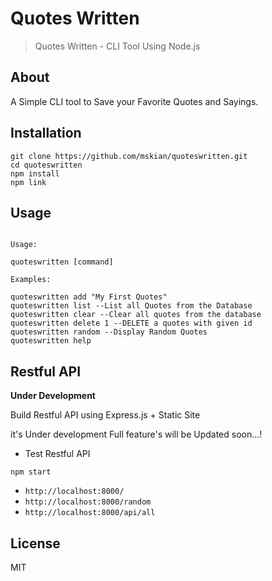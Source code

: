 # Quotes Written

> Quotes Written - CLI Tool Using Node.js

## About

<p>A Simple CLI tool to Save your Favorite Quotes and Sayings.</p>


## Installation

```
git clone https://github.com/mskian/quoteswritten.git
cd quoteswritten
npm install
npm link
```

## Usage

```

Usage:
 
quoteswritten [command]
 
Examples:
 
quoteswritten add "My First Quotes" 
quoteswritten list --List all Quotes from the Database 
quoteswritten clear --Clear all quotes from the database 
quoteswritten delete 1 --DELETE a quotes with given id 
quoteswritten random --Display Random Quotes 
quoteswritten help

```
## Restful API

**Under Development**

<p>Build Restful API using Express.js + Static Site</p>
<p>it's Under development Full feature's will be Updated soon...!</p>

- Test Restful API

```
npm start
```
- `http://localhost:8000/`
- `http://localhost:8000/random`
- `http://localhost:8000/api/all`

## License

MIT
